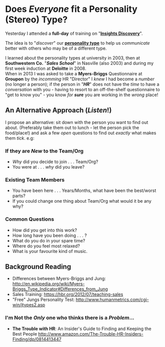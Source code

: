 # Does *Everyone* fit a Personality (Stereo) Type?

Yesterday I attended a **full-day** of training on "**[Insights Discovery](https://www.insights.com/564/insights-discovery.html)**".

The idea is to "*discover*" our
[**personality type**](http://en.wikipedia.org/wiki/Personality_type)
to help us
*communicate* better with others who may be of a different type.

I learned about the personality types
at university in 2003, then at **Southwestern Co.** "***Sales School***" in Nasville (also 2003) and
during my first week induction at **Deloitte**
in 2008.  
When in 2013 I was asked to take a
**Myers-Briggs** Questionnaire at **Groupon** by the *incomming* HR "Director" I *knew*
I had become a *number* (no longer a person);
if the person in "***HR***" does not have the
*time* to have a *conversation* with you - having to
resort to an off-the-shelf questionnaire to
"get to know you" - you know *for **sure*** you are
working in the *wrong* place!

## An Alternative Approach (*Listen*!)

I propose an alternative: sit down with the person
you want to find out about. (Preferably take them out to lunch - let the person pick the food/place!)
and ask a few *open* questions to find out *exactly*
what makes them *tick*. e.g:

### If they are *New* to the Team/Org

+ *Why* did you decide to join . . . Team/Org?
+ You were at  . . . *why* did you leave?

### Existing Team Members

+ You have been here  . . . Years/Months, what have
been the best/worst parts?
+ If you could change one thing about Team/Org what
would it be any why?

### Common Questions

+ How did you get into this work?
+ How long have you been doing . . . ?
+ What do you do in your spare time?
+ Where do you feel most relaxed?
+ What is your favourite kind of music.


## Background Reading

- Differences between Myers-Briggs and Jung: http://en.wikipedia.org/wiki/Myers-Briggs_Type_Indicator#Differences_from_Jung
- Sales Training: https://hbr.org/2012/07/teaching-sales
- "Free" Jungs Personality Test: http://www.humanmetrics.com/cgi-win/jtypes2.asp


### I'm Not the *Only* one who thinks there is a *Problem*...

- **The Trouble with HR**: An Insider's Guide to Finding and Keeping the Best People
http://www.amazon.com/The-Trouble-HR-Insiders-Finding/dp/0814413447
